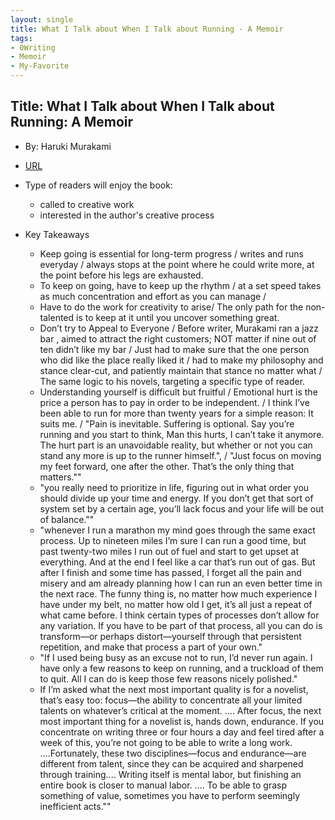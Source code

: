 ```yaml
---
layout: single
title: What I Talk about When I Talk about Running - A Memoir 
tags:
- 0Writing
- Memoir
- My-Favorite
---
```


## Title: What I Talk about When I Talk about Running: A Memoir
- By: Haruki Murakami


- [URL](https://www.amazon.com/Freakonomics-Economist-Explores-Hidden-Everything/dp/0060731338)

- Type of readers will enjoy the book: 
  + called to creative work
  + interested in the author's creative process

- Key Takeaways 
  + Keep going is essential for long-term progress / writes and runs everyday / always stops at the point where he could write more, at the point before his legs are exhausted.
  + To keep on going, have to keep up the rhythm / at a set speed takes as much concentration and effort as you can manage / 
  + Have to do the work for creativity to arise/ The only path for the non-talented is to keep at it until you uncover something great.
  + Don’t try to Appeal to Everyone / Before writer, Murakami ran a jazz bar , aimed to attract the right customers; NOT matter if nine out of ten didn’t like my bar / Just had to make sure that the one person who did like the place really liked it / had to make my philosophy and stance clear-cut, and patiently maintain that stance no matter what / The same logic to his novels, targeting a specific type of reader.
  + Understanding yourself is difficult but fruitful / Emotional hurt is the price a person has to pay in order to be independent. / I think I’ve been able to run for more than twenty years for a simple reason: It suits me. / "Pain is inevitable. Suffering is optional. Say you’re running and you start to think, Man this hurts, I can’t take it anymore. The hurt part is an unavoidable reality, but whether or not you can stand any more is up to the runner himself.", / "Just focus on moving my feet forward, one after the other. That’s the only thing that matters.""
  + "you really need to prioritize in life, figuring out in what order you should divide up your time and energy. If you don’t get that sort of system set by a certain age, you’ll lack focus and your life will be out of balance.""
  + "whenever I run a marathon my mind goes through the same exact process. Up to nineteen miles I’m sure I can run a good time, but past twenty-two miles I run out of fuel and start to get upset at everything. And at the end I feel like a car that’s run out of gas. But after I finish and some time has passed, I forget all the pain and misery and am already planning how I can run an even better time in the next race. The funny thing is, no matter how much experience I have under my belt, no matter how old I get, it’s all just a repeat of what came before. I think certain types of processes don’t allow for any variation. If you have to be part of that process, all you can do is transform—or perhaps distort—yourself through that persistent repetition, and make that process a part of your own." 
  + "If I used being busy as an excuse not to run, I’d never run again. I have only a few reasons to keep on running, and a truckload of them to quit. All I can do is keep those few reasons nicely polished."
  + If I’m asked what the next most important quality is for a novelist, that’s easy too: focus—the ability to concentrate all your limited talents on whatever’s critical at the moment. .... After focus, the next most important thing for a novelist is, hands down, endurance. If you concentrate on writing three or four hours a day and feel tired after a week of this, you’re not going to be able to write a long work. ....Fortunately, these two disciplines—focus and endurance—are different from talent, since they can be acquired and sharpened through training.... Writing itself is mental labor, but finishing an entire book is closer to manual labor. .... To be able to grasp something of value, sometimes you have to perform seemingly inefficient acts.""